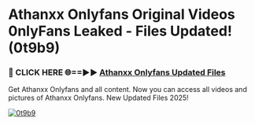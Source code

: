 # Athanxx Onlyfans Original Videos 0nlyFans Leaked - Files Updated! (0t9b9)

<h3>🔴 CLICK HERE 🌐==►► <a href="https://tinyurl.com/ehrbuxhb" rel="nofollow">Athanxx Onlyfans Updated Files</a></h3>

Get Athanxx Onlyfans and all content. Now you can access all videos and pictures of Athanxx Onlyfans. New Updated Files 2025!

[![0t9b9](https://i.imgur.com/lVYEuWS.gif)](https://tinyurl.com/ehrbuxhb)

